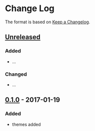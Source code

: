 # Change Log

The format is based on [Keep a Changelog](http://keepachangelog.com/).

## [Unreleased]
### Added
- ...

### Changed
- ...

## [0.1.0] - 2017-01-19
### Added
- themes added

[Unreleased]: https://github.com/stonier/groot_mediterranean_themes/compare/0.1.0...HEAD
[0.1.0]: https://github.com/stonier/groot_mediterranean_themes/compare/0.0.0...0.1.0
